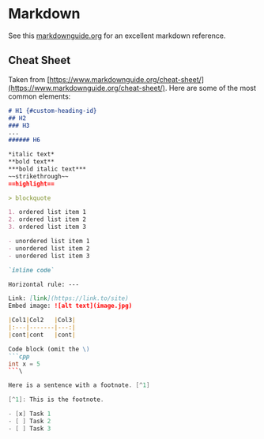 # Markdown

See this [markdownguide.org](https://www.markdownguide.org) for an excellent markdown reference.

## Cheat Sheet

Taken from [https://www.markdownguide.org/cheat-sheet/](https://www.markdownguide.org/cheat-sheet/).
Here are some of the most common elements:

```markdown
# H1 {#custom-heading-id}
## H2
### H3
...
###### H6

*italic text*
**bold text**
***bold italic text***
~~strikethrough~~
==highlight==

> blockquote

1. ordered list item 1
2. ordered list item 2
3. ordered list item 3

- unordered list item 1
- unordered list item 2
- unordered list item 3

`inline code`

Horizontal rule: ---

Link: [link](https://link.to/site)
Embed image: ![alt text](image.jpg)

|Col1|Col2   |Col3|
|:---|-------|---:|
|cont|cont   |cont|

Code block (omit the \)
```cpp
int x = 5
```\

Here is a sentence with a footnote. [^1]

[^1]: This is the footnote.

- [x] Task 1
- [ ] Task 2
- [ ] Task 3

```
